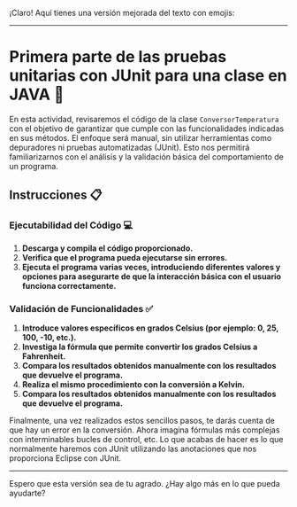 ¡Claro! Aquí tienes una versión mejorada del texto con emojis:

---

# Primera parte de las pruebas unitarias con JUnit para una clase en JAVA 🧪

En esta actividad, revisaremos el código de la clase `ConversorTemperatura` con el objetivo de garantizar que cumple con las funcionalidades indicadas en sus métodos. El enfoque será manual, sin utilizar herramientas como depuradores ni pruebas automatizadas (JUnit). Esto nos permitirá familiarizarnos con el análisis y la validación básica del comportamiento de un programa.

## Instrucciones 📋

### Ejecutabilidad del Código 💻

1. **Descarga y compila el código proporcionado.**
2. **Verifica que el programa pueda ejecutarse sin errores.**
3. **Ejecuta el programa varias veces, introduciendo diferentes valores y opciones para asegurarte de que la interacción básica con el usuario funciona correctamente.**

### Validación de Funcionalidades ✅

1. **Introduce valores específicos en grados Celsius (por ejemplo: 0, 25, 100, -10, etc.).**
2. **Investiga la fórmula que permite convertir los grados Celsius a Fahrenheit.**
3. **Compara los resultados obtenidos manualmente con los resultados que devuelve el programa.**
4. **Realiza el mismo procedimiento con la conversión a Kelvin.**
5. **Compara los resultados obtenidos manualmente con los resultados que devuelve el programa.**

Finalmente, una vez realizados estos sencillos pasos, te darás cuenta de que hay un error en la conversión. Ahora imagina fórmulas más complejas con interminables bucles de control, etc. Lo que acabas de hacer es lo que normalmente haremos con JUnit utilizando las anotaciones que nos proporciona Eclipse con JUnit.

---

Espero que esta versión sea de tu agrado. ¿Hay algo más en lo que pueda ayudarte?
